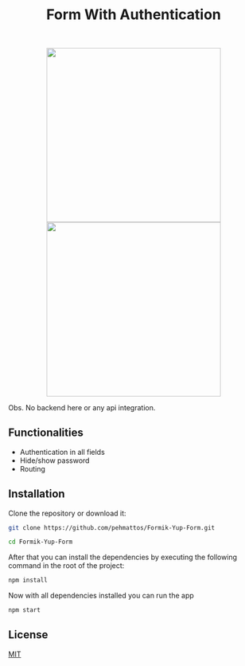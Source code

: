 <div align="center">
  <h1>Form With Authentication</h1>
</div><br>

<p align="center" style="float: left;">
  <img src="https://user-images.githubusercontent.com/81716711/212397419-876ff370-41fe-4035-b8ab-02710d976e41.png" width="350">
  <img src="https://user-images.githubusercontent.com/81716711/212397427-2f4f021f-3d91-48b4-bff8-2ab2cb7268fe.png" width="350">
</p>

Obs. No backend here or any api integration.

## Functionalities

- Authentication in all fields
- Hide/show password
- Routing 

## Installation

Clone the repository or download it:

```bash
git clone https://github.com/pehmattos/Formik-Yup-Form.git

cd Formik-Yup-Form
```

After that you can install the dependencies by executing the following command in the root of the project:

```bash
npm install
```

Now with all dependencies installed you can run the app
	
```bash 
npm start
```

## License

[MIT](https://choosealicense.com/licenses/mit/)
